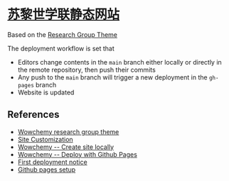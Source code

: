 # [苏黎世学联静态网站](https://acssz.github.io)
Based on the [Research Group Theme](https://github.com/wowchemy/starter-hugo-research-group)

The deployment workflow is set that
- Editors change contents in the `main` branch either locally or directly in the remote repository, then push their commits
- Any push to the `main` branch will trigger a new deployment in the `gh-pages` branch
- Website is updated

## References

- [Wowchemy research group theme](https://github.com/wowchemy/starter-hugo-research-group)
- [Site Customization](https://wowchemy.com/docs/getting-started/customization/)
- [Wowchemy -- Create site locally](https://wowchemy.com/docs/getting-started/install-hugo-extended/)
- [Wowchemy -- Deploy with Github Pages](https://wowchemy.com/docs/hugo-tutorials/deployment/#github-pages)
- [First deployment notice](https://github.com/peaceiris/actions-gh-pages#%EF%B8%8F-first-deployment-with-github_token)
- [Github pages setup](https://docs.github.com/en/pages/getting-started-with-github-pages/creating-a-github-pages-site)
